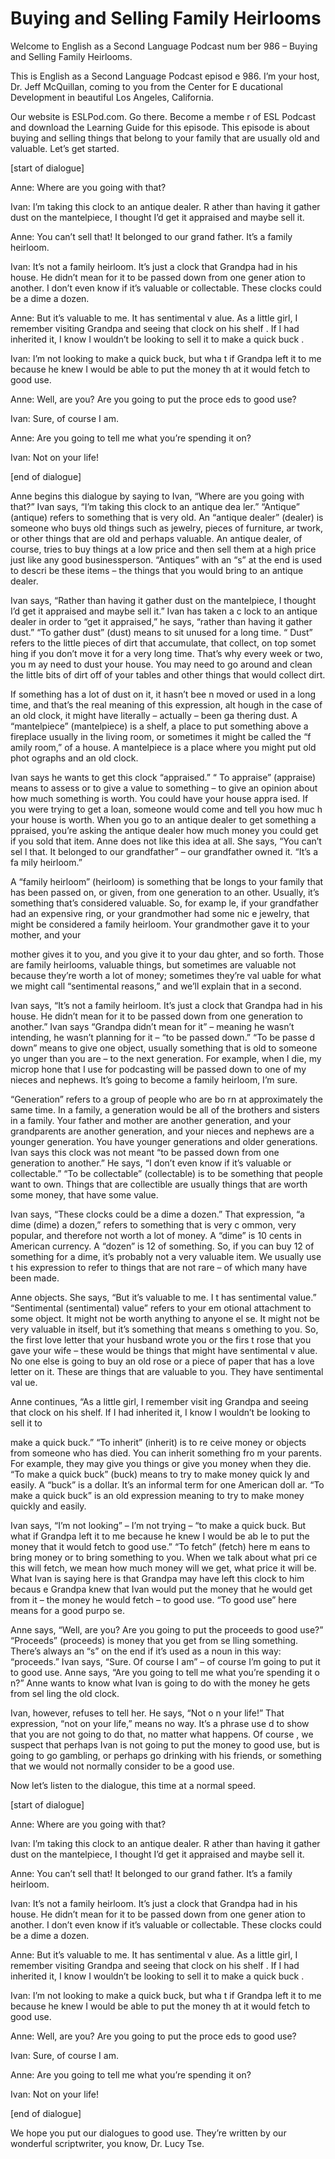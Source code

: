 # Buying and Selling Family Heirlooms

Welcome to English as a Second Language Podcast num ber 986 – Buying and Selling Family Heirlooms.

This is English as a Second Language Podcast episod e 986. I’m your host, Dr. Jeff McQuillan, coming to you from the Center for E ducational Development in beautiful Los Angeles, California.

Our website is ESLPod.com. Go there. Become a membe r of ESL Podcast and download the Learning Guide for this episode. This episode is about buying and selling things that belong to your family that are usually old and valuable. Let’s get started.

[start of dialogue]

Anne: Where are you going with that?

Ivan: I’m taking this clock to an antique dealer. R ather than having it gather dust on the mantelpiece, I thought I’d get it appraised and maybe sell it.

Anne: You can’t sell that! It belonged to our grand father. It’s a family heirloom.

Ivan: It’s not a family heirloom. It’s just a clock  that Grandpa had in his house. He didn’t mean for it to be passed down from one gener ation to another. I don’t even know if it’s valuable or collectable. These clocks could be a dime a dozen.

Anne: But it’s valuable to me. It has sentimental v alue. As a little girl, I remember visiting Grandpa and seeing that clock on his shelf . If I had inherited it, I know I wouldn’t be looking to sell it to make a quick buck .

Ivan: I’m not looking to make a quick buck, but wha t if Grandpa left it to me because he knew I would be able to put the money th at it would fetch to good use.

Anne: Well, are you? Are you going to put the proce eds to good use?

Ivan: Sure, of course I am.

Anne: Are you going to tell me what you’re spending  it on?

Ivan: Not on your life!

 [end of dialogue]

Anne begins this dialogue by saying to Ivan, “Where  are you going with that?” Ivan says, “I’m taking this clock to an antique dea ler.” “Antique” (antique) refers to something that is very old. An “antique dealer” (dealer) is someone who buys old things such as jewelry, pieces of furniture, ar twork, or other things that are old and perhaps valuable. An antique dealer, of course,  tries to buy things at a low price and then sell them at a high price just like any good businessperson. “Antiques” with an “s” at the end is used to descri be these items – the things that you would bring to an antique dealer.

Ivan says, “Rather than having it gather dust on the mantelpiece, I thought I’d get it appraised and maybe sell it.” Ivan has taken a c lock to an antique dealer in order to “get it appraised,” he says, “rather than having it gather dust.” “To gather dust” (dust) means to sit unused for a long time. “ Dust” refers to the little pieces of dirt that accumulate, that collect, on top somet hing if you don’t move it for a very long time. That’s why every week or two, you m ay need to dust your house. You may need to go around and clean the little bits  of dirt off of your tables and other things that would collect dirt.

If something has a lot of dust on it, it hasn’t bee n moved or used in a long time, and that’s the real meaning of this expression, alt hough in the case of an old clock, it might have literally – actually – been ga thering dust. A “mantelpiece” (mantelpiece) is a shelf, a place to put something above a fireplace usually in the living room, or sometimes it might be called the “f amily room,” of a house. A mantelpiece is a place where you might put old phot ographs and an old clock.

Ivan says he wants to get this clock “appraised.” “ To appraise” (appraise) means to assess or to give a value to something – to give  an opinion about how much something is worth. You could have your house appra ised. If you were trying to get a loan, someone would come and tell you how muc h your house is worth. When you go to an antique dealer to get something a ppraised, you’re asking the antique dealer how much money you could get if you sold that item. Anne does not like this idea at all. She says, “You can’t sel l that. It belonged to our grandfather” – our grandfather owned it. “It’s a fa mily heirloom.”

A “family heirloom” (heirloom) is something that be longs to your family that has been passed on, or given, from one generation to an other. Usually, it’s something that’s considered valuable. So, for examp le, if your grandfather had an expensive ring, or your grandmother had some nic e jewelry, that might be considered a family heirloom. Your grandmother gave  it to your mother, and your

mother gives it to you, and you give it to your dau ghter, and so forth. Those are family heirlooms, valuable things, but sometimes are valuable not because they’re worth a lot of money; sometimes they’re val uable for what we might call “sentimental reasons,” and we’ll explain that in a second.

Ivan says, “It’s not a family heirloom. It’s just a  clock that Grandpa had in his house. He didn’t mean for it to be passed down from  one generation to another.” Ivan says “Grandpa didn’t mean for it” – meaning he  wasn’t intending, he wasn’t planning for it – “to be passed down.” “To be passe d down” means to give one object, usually something that is old to someone yo unger than you are – to the next generation. For example, when I die, my microp hone that I use for podcasting will be passed down to one of my nieces and nephews. It’s going to become a family heirloom, I’m sure.

“Generation” refers to a group of people who are bo rn at approximately the same time. In a family, a generation would be all of the  brothers and sisters in a family. Your father and mother are another generation, and your grandparents are another generation, and your nieces and nephews are  a younger generation. You have younger generations and older generations.  Ivan says this clock was not meant “to be passed down from one generation to  another.” He says, “I don’t even know if it’s valuable or collectable.” “To be collectable” (collectable) is to be something that people want to own. Things that are collectible are usually things that are worth some money, that have some value.

Ivan says, “These clocks could be a dime a dozen.” That expression, “a dime (dime) a dozen,” refers to something that is very c ommon, very popular, and therefore not worth a lot of money. A “dime” is 10 cents in American currency. A “dozen” is 12 of something. So, if you can buy 12 of something for a dime, it’s probably not a very valuable item. We usually use t his expression to refer to things that are not rare – of which many have been made.

Anne objects. She says, “But it’s valuable to me. I t has sentimental value.” “Sentimental (sentimental) value” refers to your em otional attachment to some object. It might not be worth anything to anyone el se. It might not be very valuable in itself, but it’s something that means s omething to you. So, the first love letter that your husband wrote you or the firs t rose that you gave your wife – these would be things that might have sentimental v alue. No one else is going to buy an old rose or a piece of paper that has a love  letter on it. These are things that are valuable to you. They have sentimental val ue.

Anne continues, “As a little girl, I remember visit ing Grandpa and seeing that clock on his shelf. If I had inherited it, I know I  wouldn’t be looking to sell it to

make a quick buck.” “To inherit” (inherit) is to re ceive money or objects from someone who has died. You can inherit something fro m your parents. For example, they may give you things or give you money  when they die. “To make a quick buck” (buck) means to try to make money quick ly and easily. A “buck” is a dollar. It’s an informal term for one American doll ar. “To make a quick buck” is an old expression meaning to try to make money quickly  and easily.

Ivan says, “I’m not looking” – I’m not trying – “to  make a quick buck. But what if Grandpa left it to me because he knew I would be ab le to put the money that it would fetch to good use.” “To fetch” (fetch) here m eans to bring money or to bring something to you. When we talk about what pri ce this will fetch, we mean how much money will we get, what price it will be. What Ivan is saying here is that Grandpa may have left this clock to him becaus e Grandpa knew that Ivan would put the money that he would get from it – the  money he would fetch – to good use. “To good use” here means for a good purpo se.

Anne says, “Well, are you? Are you going to put the  proceeds to good use?” “Proceeds” (proceeds) is money that you get from se lling something. There’s always an “s” on the end if it’s used as a noun in this way: “proceeds.” Ivan says, “Sure. Of course I am” – of course I’m going to put  it to good use. Anne says, “Are you going to tell me what you’re spending it o n?” Anne wants to know what Ivan is going to do with the money he gets from sel ling the old clock.

Ivan, however, refuses to tell her. He says, “Not o n your life!” That expression, “not on your life,” means no way. It’s a phrase use d to show that you are not going to do that, no matter what happens. Of course , we suspect that perhaps Ivan is not going to put the money to good use, but  is going to go gambling, or perhaps go drinking with his friends, or something that we would not normally consider to be a good use.

Now let’s listen to the dialogue, this time at a normal speed.

[start of dialogue]

Anne: Where are you going with that?

Ivan: I’m taking this clock to an antique dealer. R ather than having it gather dust on the mantelpiece, I thought I’d get it appraised and maybe sell it.

Anne: You can’t sell that! It belonged to our grand father. It’s a family heirloom.

Ivan: It’s not a family heirloom. It’s just a clock  that Grandpa had in his house. He didn’t mean for it to be passed down from one gener ation to another. I don’t even know if it’s valuable or collectable. These clocks could be a dime a dozen.

Anne: But it’s valuable to me. It has sentimental v alue. As a little girl, I remember visiting Grandpa and seeing that clock on his shelf . If I had inherited it, I know I wouldn’t be looking to sell it to make a quick buck .

Ivan: I’m not looking to make a quick buck, but wha t if Grandpa left it to me because he knew I would be able to put the money th at it would fetch to good use.

Anne: Well, are you? Are you going to put the proce eds to good use?

Ivan: Sure, of course I am.

Anne: Are you going to tell me what you’re spending  it on?

Ivan: Not on your life!

[end of dialogue]

We hope you put our dialogues to good use. They’re written by our wonderful scriptwriter, you know, Dr. Lucy Tse.




